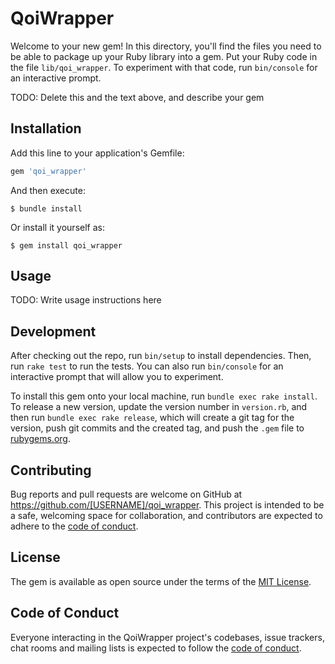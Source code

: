 # QoiWrapper

Welcome to your new gem! In this directory, you'll find the files you need to be able to package up your Ruby library into a gem. Put your Ruby code in the file `lib/qoi_wrapper`. To experiment with that code, run `bin/console` for an interactive prompt.

TODO: Delete this and the text above, and describe your gem

## Installation

Add this line to your application's Gemfile:

```ruby
gem 'qoi_wrapper'
```

And then execute:

    $ bundle install

Or install it yourself as:

    $ gem install qoi_wrapper

## Usage

TODO: Write usage instructions here

## Development

After checking out the repo, run `bin/setup` to install dependencies. Then, run `rake test` to run the tests. You can also run `bin/console` for an interactive prompt that will allow you to experiment.

To install this gem onto your local machine, run `bundle exec rake install`. To release a new version, update the version number in `version.rb`, and then run `bundle exec rake release`, which will create a git tag for the version, push git commits and the created tag, and push the `.gem` file to [rubygems.org](https://rubygems.org).

## Contributing

Bug reports and pull requests are welcome on GitHub at https://github.com/[USERNAME]/qoi_wrapper. This project is intended to be a safe, welcoming space for collaboration, and contributors are expected to adhere to the [code of conduct](https://github.com/[USERNAME]/qoi_wrapper/blob/master/CODE_OF_CONDUCT.md).

## License

The gem is available as open source under the terms of the [MIT License](https://opensource.org/licenses/MIT).

## Code of Conduct

Everyone interacting in the QoiWrapper project's codebases, issue trackers, chat rooms and mailing lists is expected to follow the [code of conduct](https://github.com/[USERNAME]/qoi_wrapper/blob/master/CODE_OF_CONDUCT.md).
